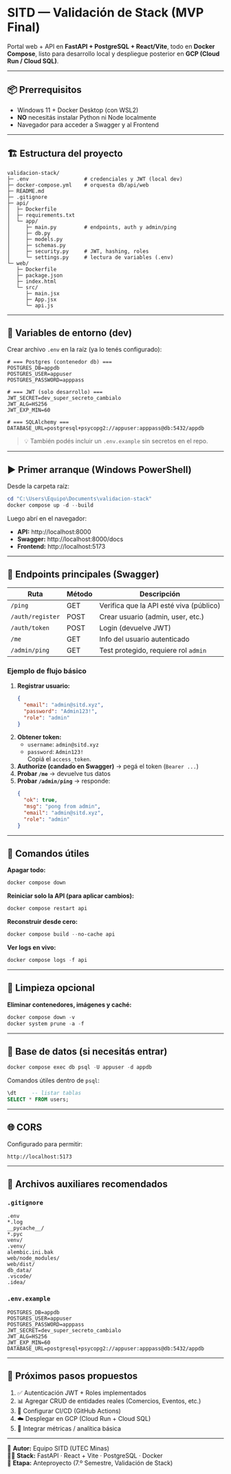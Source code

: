 # SITD — Validación de Stack (MVP Final)

Portal web + API en **FastAPI + PostgreSQL + React/Vite**, todo en **Docker Compose**, listo para desarrollo local y despliegue posterior en **GCP (Cloud Run / Cloud SQL)**.

---

## 📦 Prerrequisitos
- Windows 11 + Docker Desktop (con WSL2)
- **NO** necesitás instalar Python ni Node localmente
- Navegador para acceder a Swagger y al Frontend

---

## 🏗️ Estructura del proyecto
```
validacion-stack/
├─ .env                  # credenciales y JWT (local dev)
├─ docker-compose.yml    # orquesta db/api/web
├─ README.md
├─ .gitignore
├─ api/
│  ├─ Dockerfile
│  ├─ requirements.txt
│  └─ app/
│     ├─ main.py         # endpoints, auth y admin/ping
│     ├─ db.py
│     ├─ models.py
│     ├─ schemas.py
│     ├─ security.py     # JWT, hashing, roles
│     └─ settings.py     # lectura de variables (.env)
└─ web/
   ├─ Dockerfile
   ├─ package.json
   ├─ index.html
   └─ src/
      ├─ main.jsx
      ├─ App.jsx
      └─ api.js
```

---

## 🔐 Variables de entorno (dev)

Crear archivo `.env` en la raíz (ya lo tenés configurado):

```
# === Postgres (contenedor db) ===
POSTGRES_DB=appdb
POSTGRES_USER=appuser
POSTGRES_PASSWORD=apppass

# === JWT (solo desarrollo) ===
JWT_SECRET=dev_super_secreto_cambialo
JWT_ALG=HS256
JWT_EXP_MIN=60

# === SQLAlchemy ===
DATABASE_URL=postgresql+psycopg2://appuser:apppass@db:5432/appdb
```

> 💡 También podés incluir un `.env.example` sin secretos en el repo.

---

## ▶️ Primer arranque (Windows PowerShell)

Desde la carpeta raíz:

```powershell
cd "C:\Users\Equipo\Documents\validacion-stack"
docker compose up -d --build
```

Luego abrí en el navegador:
- **API:** http://localhost:8000  
- **Swagger:** http://localhost:8000/docs  
- **Frontend:** http://localhost:5173  

---

## 🧩 Endpoints principales (Swagger)

| Ruta | Método | Descripción |
|------|---------|-------------|
| `/ping` | GET | Verifica que la API esté viva (público) |
| `/auth/register` | POST | Crear usuario (admin, user, etc.) |
| `/auth/token` | POST | Login (devuelve JWT) |
| `/me` | GET | Info del usuario autenticado |
| `/admin/ping` | GET | Test protegido, requiere rol `admin` |

### Ejemplo de flujo básico
1. **Registrar usuario:**
   ```json
   {
     "email": "admin@sitd.xyz",
     "password": "Admin123!",
     "role": "admin"
   }
   ```
2. **Obtener token:**  
   - `username`: `admin@sitd.xyz`  
   - `password`: `Admin123!`  
   Copiá el `access_token`.
3. **Authorize (candado en Swagger)** → pegá el token (`Bearer ...`)
4. **Probar `/me`** → devuelve tus datos  
5. **Probar `/admin/ping`** → responde:  
   ```json
   {
     "ok": true,
     "msg": "pong from admin",
     "email": "admin@sitd.xyz",
     "role": "admin"
   }
   ```

---

## 🧰 Comandos útiles

**Apagar todo:**
```powershell
docker compose down
```

**Reiniciar solo la API (para aplicar cambios):**
```powershell
docker compose restart api
```

**Reconstruir desde cero:**
```powershell
docker compose build --no-cache api
```

**Ver logs en vivo:**
```powershell
docker compose logs -f api
```

---

## 🧹 Limpieza opcional

**Eliminar contenedores, imágenes y caché:**
```powershell
docker compose down -v
docker system prune -a -f
```

---

## 🧪 Base de datos (si necesitás entrar)
```powershell
docker compose exec db psql -U appuser -d appdb
```
Comandos útiles dentro de `psql`:
```sql
\dt     -- listar tablas
SELECT * FROM users;
```

---

## 🌐 CORS
Configurado para permitir:
```
http://localhost:5173
```

---

## 🧩 Archivos auxiliares recomendados

### `.gitignore`
```
.env
*.log
__pycache__/
*.pyc
venv/
.venv/
alembic.ini.bak
web/node_modules/
web/dist/
db_data/
.vscode/
.idea/
```

### `.env.example`
```
POSTGRES_DB=appdb
POSTGRES_USER=appuser
POSTGRES_PASSWORD=apppass
JWT_SECRET=dev_super_secreto_cambialo
JWT_ALG=HS256
JWT_EXP_MIN=60
DATABASE_URL=postgresql+psycopg2://appuser:apppass@db:5432/appdb
```

---

## 🚀 Próximos pasos propuestos
1. ✅ Autenticación JWT + Roles implementados  
2. 📊 Agregar CRUD de entidades reales (Comercios, Eventos, etc.)  
3. 🔄 Configurar CI/CD (GitHub Actions)  
4. ☁️ Desplegar en GCP (Cloud Run + Cloud SQL)  
5. 🧠 Integrar métricas / analítica básica  

---

📘 **Autor:** Equipo SITD (UTEC Minas)  
🧑‍💻 **Stack:** FastAPI · React + Vite · PostgreSQL · Docker  
📅 **Etapa:** Anteproyecto (7.º Semestre, Validación de Stack)
